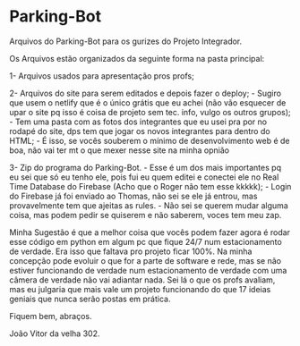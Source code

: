 # Parking-Bot
Arquivos do Parking-Bot para os gurizes do Projeto Integrador.

Os Arquivos estão organizados da seguinte forma na pasta principal:

1- Arquivos usados para apresentação pros profs;

2- Arquivos do site para serem editados e depois fazer o deploy;
    - Sugiro que usem o netlify que é o único grátis que eu achei (não vão esquecer de upar o site pq isso é coisa de projeto sem tec. info, vulgo os outros grupos);	
    - Tem uma pasta com as fotos dos integrantes que eu usei pra por no rodapé do site, dps tem que jogar os novos integrantes para dentro do HTML;
    - É isso, se vocês souberem o mínimo de desenvolvimento web é de boa, não vai ter mt o que mexer nesse site na minha opnião
    
3- Zip do programa do Parking-Bot.
    - Esse é um dos mais importantes pq eu sei que só eu tenho ele, pois fui eu quem editei e conectei ele no Real Time Database do Firebase (Acho que o Roger não tem    esse kkkkk);
    - Login do Firebase já foi enviado ao Thomas, não sei se ele já entrou, mas provavelmente tem que ajeitas as rules.
    - Não sei se querem mudar alguma coisa, mas podem pedir se quiserem e não saberem, voces tem meu zap.
    
 Minha Sugestão é que a melhor coisa que vocês podem fazer agora é rodar esse código em python em algum pc que fique 24/7 num estacionamento de verdade. Era isso que faltava pro projeto ficar 100%. Na minha concepção pode evoluir o que for a parte de software e rede, mas se não estiver funcionando de verdade num estacionamento de verdade com uma câmera de verdade não vai adiantar nada. Sei lá o que os profs avaliam, mas eu julgaria que mais vale um projeto funcionando do que 17 ideias geniais que nunca serão postas em prática.
 
 Fiquem bem, abraços.
 
 João Vitor da velha 302.
